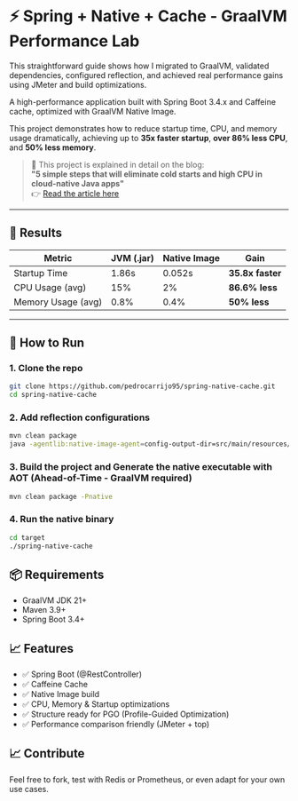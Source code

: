 # ⚡️ Spring + Native + Cache - GraalVM Performance Lab

This straightforward guide shows how I migrated to GraalVM, validated dependencies, configured reflection, and achieved real performance gains using JMeter and build optimizations.

A high-performance application built with Spring Boot 3.4.x and Caffeine cache, optimized with GraalVM Native Image. 

This project demonstrates how to reduce startup time, CPU, and memory usage dramatically, achieving up to **35x faster startup**, **over 86% less CPU**, and **50% less memory**.

> 📘 This project is explained in detail on the blog:  
> **"5 simple steps that will eliminate cold starts and high CPU in cloud-native Java apps"**  
> 👉 [Read the article here](https://pedrocarrijodev.wordpress.com/2025/04/25/%f0%9f%a7%a0-5-simple-steps-that-will-eliminate-cold-starts-and-high-cpu-in-cloud-native-java-apps-80-%f0%9f%98%b1/)

---

## 🚀 Results

| Metric              | JVM (.jar)   | Native Image | Gain             |
|---------------------|--------------|---------------|------------------|
| Startup Time        | 1.86s        | 0.052s        | **35.8x faster** |
| CPU Usage (avg)     | 15%          | 2%            | **86.6% less**   |
| Memory Usage (avg)  | 0.8%         | 0.4%          | **50% less**     |

---

## 🔧 How to Run

### 1. Clone the repo

```bash
git clone https://github.com/pedrocarrijo95/spring-native-cache.git
cd spring-native-cache
```
### 2. Add reflection configurations
```bash
mvn clean package
java -agentlib:native-image-agent=config-output-dir=src/main/resources/META-INF/native-image -jar target/your-app.jar
```

### 3. Build the project and Generate the native executable with AOT (Ahead-of-Time - GraalVM required)

```bash
mvn clean package -Pnative
```

### 4. Run the native binary

```bash
cd target
./spring-native-cache
```

## 📦 Requirements
- GraalVM JDK 21+
- Maven 3.9+
- Spring Boot 3.4+

## 📈 Features
- ✅ Spring Boot (@RestController)
- ✅ Caffeine Cache
- ✅ Native Image build
- ✅ CPU, Memory & Startup optimizations
- ✅ Structure ready for PGO (Profile-Guided Optimization)
- ✅ Performance comparison friendly (JMeter + top)

## 📈 Contribute
Feel free to fork, test with Redis or Prometheus, or even adapt for your own use cases.
